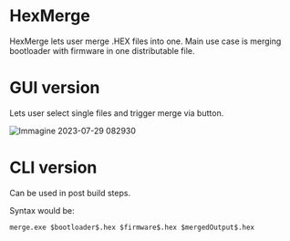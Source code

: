 # HexMerge
HexMerge lets user merge .HEX files into one.
Main use case is merging bootloader with firmware in one distributable file.

# GUI version
Lets user select single files and trigger merge via button.

![Immagine 2023-07-29 082930](https://github.com/fasterbicio/HexMerge/assets/58078642/f1140e92-03c9-42f6-b7c8-c0a3b103200b)

# CLI version
Can be used in post build steps.

Syntax would be:
```
merge.exe $bootloader$.hex $firmware$.hex $mergedOutput$.hex
```
